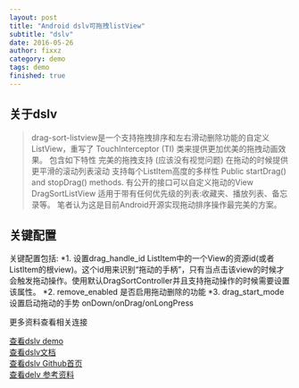 ```yaml
---
layout: post
title: "Android dslv可拖拽listView"
subtitle: "dslv"
date: 2016-05-26
author: fixxz
category: demo
tags: demo
finished: true
---
```


## 关于dslv

>  	drag-sort-listview是一个支持拖拽排序和左右滑动删除功能的自定义ListView，重写了 TouchInterceptor (TI) 类来提供更加优美的拖拽动画效果。
	包含如下特性
	完美的拖拽支持 (应该没有视觉问题)
	在拖动的时候提供更平滑的滚动列表滚动
	支持每个ListItem高度的多样性
	Public startDrag() and stopDrag() methods.
	有公开的接口可以自定义拖动的View
	DragSortListView 适用于带有任何优先级的列表:收藏夹、播放列表、备忘录等。
	笔者认为这是目前Android开源实现拖动排序操作最完美的方案。
>

## 关键配置
关键配置包括:
*1. 设置drag_handle_id  ListItem中的一个View的资源id(或者ListItem的根view)。这个id用来识别“拖动的手柄”，只有当点击该view的时候才会触发拖动操作。使用默认DragSortController并且支持拖动操作的时候需要设置该属性。
*2. remove_enabled 是否启用拖动删除的功能
*3. drag_start_mode 设置启动拖动的手势 onDown/onDrag/onLongPress

更多资料查看相关连接

[查看dslv demo](https://github.com/zhuxu1/DslvDemo) <br>
[查看dslv文档](http://bauerca.github.io/drag-sort-listview/reference/com/mobeta/android/dslv/DragSortListView.html) <br>
[查看dslv Github首页](http://bauerca.github.io/drag-sort-listview/reference/com/mobeta/android/dslv/DragSortListView.html) <br>
[查看delv 参考资料](http://www.oschina.net/code/snippet_219356_18991/)





